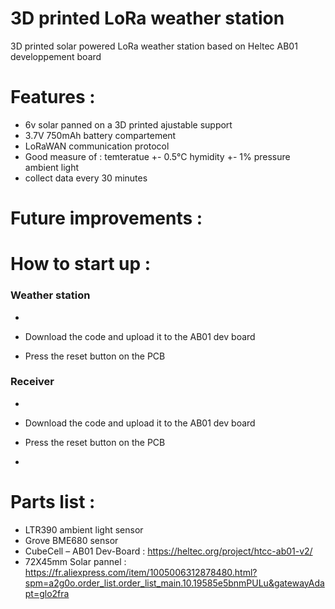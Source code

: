 # 3D printed LoRa weather station
3D printed solar powered LoRa weather station based on Heltec AB01 developpement board

# Features :
- 6v solar panned on a 3D printed ajustable support
- 3.7V 750mAh battery compartement
- LoRaWAN communication protocol
- Good measure of :
    temteratue +- 0.5°C
    hymidity +- 1%
    pressure
    ambient light
- collect data every 30 minutes

# Future improvements :

# How to start up :
### Weather station
- 
- Download the code and upload it to the AB01 dev board

- Press the reset button on the PCB

### Receiver
- 
- Download the code and upload it to the AB01 dev board

- Press the reset button on the PCB
- 
# Parts list :
- LTR390 ambient light sensor
- Grove BME680 sensor
- CubeCell – AB01 Dev-Board : https://heltec.org/project/htcc-ab01-v2/
- 72X45mm Solar pannel : https://fr.aliexpress.com/item/1005006312878480.html?spm=a2g0o.order_list.order_list_main.10.19585e5bnmPULu&gatewayAdapt=glo2fra



